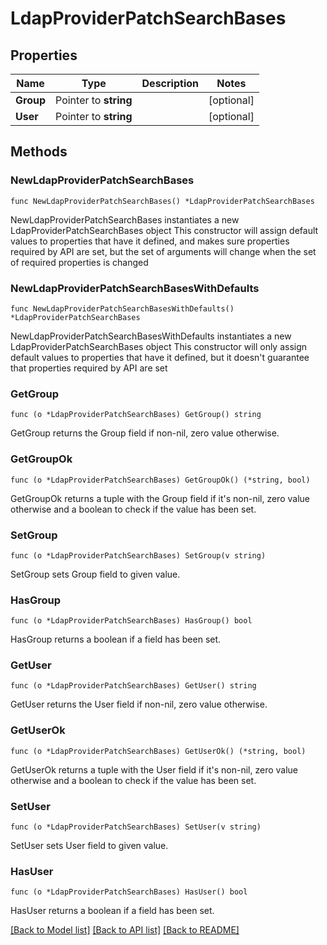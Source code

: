 # LdapProviderPatchSearchBases

## Properties

Name | Type | Description | Notes
------------ | ------------- | ------------- | -------------
**Group** | Pointer to **string** |  | [optional] 
**User** | Pointer to **string** |  | [optional] 

## Methods

### NewLdapProviderPatchSearchBases

`func NewLdapProviderPatchSearchBases() *LdapProviderPatchSearchBases`

NewLdapProviderPatchSearchBases instantiates a new LdapProviderPatchSearchBases object
This constructor will assign default values to properties that have it defined,
and makes sure properties required by API are set, but the set of arguments
will change when the set of required properties is changed

### NewLdapProviderPatchSearchBasesWithDefaults

`func NewLdapProviderPatchSearchBasesWithDefaults() *LdapProviderPatchSearchBases`

NewLdapProviderPatchSearchBasesWithDefaults instantiates a new LdapProviderPatchSearchBases object
This constructor will only assign default values to properties that have it defined,
but it doesn't guarantee that properties required by API are set

### GetGroup

`func (o *LdapProviderPatchSearchBases) GetGroup() string`

GetGroup returns the Group field if non-nil, zero value otherwise.

### GetGroupOk

`func (o *LdapProviderPatchSearchBases) GetGroupOk() (*string, bool)`

GetGroupOk returns a tuple with the Group field if it's non-nil, zero value otherwise
and a boolean to check if the value has been set.

### SetGroup

`func (o *LdapProviderPatchSearchBases) SetGroup(v string)`

SetGroup sets Group field to given value.

### HasGroup

`func (o *LdapProviderPatchSearchBases) HasGroup() bool`

HasGroup returns a boolean if a field has been set.

### GetUser

`func (o *LdapProviderPatchSearchBases) GetUser() string`

GetUser returns the User field if non-nil, zero value otherwise.

### GetUserOk

`func (o *LdapProviderPatchSearchBases) GetUserOk() (*string, bool)`

GetUserOk returns a tuple with the User field if it's non-nil, zero value otherwise
and a boolean to check if the value has been set.

### SetUser

`func (o *LdapProviderPatchSearchBases) SetUser(v string)`

SetUser sets User field to given value.

### HasUser

`func (o *LdapProviderPatchSearchBases) HasUser() bool`

HasUser returns a boolean if a field has been set.


[[Back to Model list]](../README.md#documentation-for-models) [[Back to API list]](../README.md#documentation-for-api-endpoints) [[Back to README]](../README.md)


